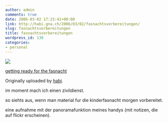 ```yaml
---
author: admin
comments: true
date: 2006-03-02 17:23:41+00:00
link: http://habi.gna.ch/2006/03/02/fasnachtsvorbereitungen/
slug: fasnachtsvorbereitungen
title: fasnachtsvorbereitungen
wordpress_id: 139
categories:
- personal
---
```



[![](http://static.flickr.com/36/106851594_530ad41854_m.jpg)](http://www.flickr.com/photos/habi/106851594/)

[getting ready for the fasnacht](http://www.flickr.com/photos/habi/106851594/)

Originally uploaded by [habi](http://www.flickr.com/people/habi/).

im moment mach ich einen zivildienst.

so siehts aus, wenn man material fur die kinderfasnacht morgen vorbereitet.

eine aufnahme mit der panoramafunktion meines handys (mit notizen, die auf flickr erscheinen).

